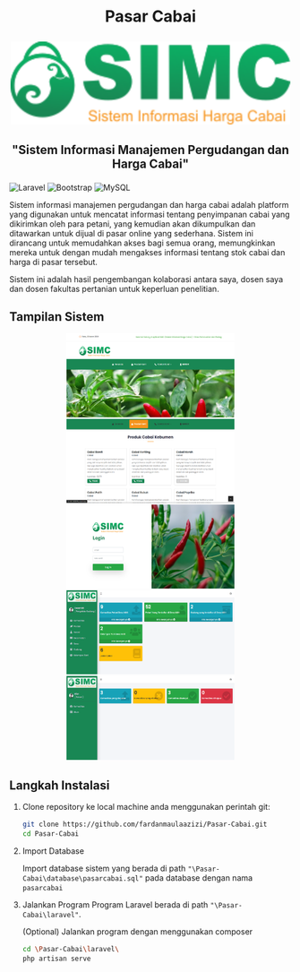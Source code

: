 # <p align="center">Pasar Cabai</p>
<p align="center" >
    <img width="500" src="/dokumentasi/logo.png" alt="Pasar Cabai Logo">
</p>

## <p align="center">"Sistem Informasi Manajemen Pergudangan dan Harga Cabai"</p>
![Laravel](https://img.shields.io/badge/laravel-%23FF2D20.svg?style=for-the-badge&logo=laravel&logoColor=white) ![Bootstrap](https://img.shields.io/badge/Bootstrap-563D7C?style=for-the-badge&logo=bootstrap&logoColor=white) ![MySQL](https://img.shields.io/badge/mysql-%2300000f.svg?style=for-the-badge&logo=mysql&logoColor=white)

<p>Sistem informasi manajemen pergudangan dan harga cabai adalah platform yang digunakan untuk mencatat informasi tentang penyimpanan cabai yang dikirimkan oleh para petani, yang kemudian akan dikumpulkan dan ditawarkan untuk dijual di pasar online yang sederhana. Sistem ini dirancang untuk memudahkan akses bagi semua orang, memungkinkan mereka untuk dengan mudah mengakses informasi tentang stok cabai dan harga di pasar tersebut.</p>
<div>
<p>Sistem ini adalah hasil pengembangan kolaborasi antara saya, dosen saya dan dosen fakultas pertanian untuk keperluan penelitian.</p>

## Tampilan Sistem
<div align="center">
    <img width="300" height="150" src="/dokumentasi/home_1.png" alt="Pasar Cabai Home1">
    <img width="300" height="150" src="/dokumentasi/home_2.png" alt="Pasar Cabai Home2">
    <img width="300" height="150" src="/dokumentasi/login.png" alt="Pasar Cabai Login">
</div>
<div align="center">
    <img width="300" height="150" src="/dokumentasi/pengelola_gudang.png" alt="Pasar Cabai Home">
    <img width="300" height="150" src="/dokumentasi/petani.png" alt="Pasar Cabai Login">
</div>

## Langkah Instalasi
1.  Clone repository ke local machine anda menggunakan perintah git:
    
    ```bash
    git clone https://github.com/fardanmaulaazizi/Pasar-Cabai.git
    cd Pasar-Cabai 
    ```

2.  Import Database

    Import database sistem yang berada di path `"\Pasar-Cabai\database\pasarcabai.sql"` pada database dengan nama `pasarcabai`


3.  Jalankan Program
    Program Laravel berada di path `"\Pasar-Cabai\laravel"`.

    (Optional) Jalankan program dengan menggunakan composer
    ```bash
    cd \Pasar-Cabai\laravel\
    php artisan serve
    ```


